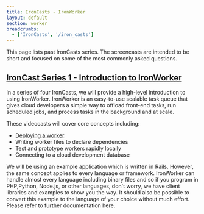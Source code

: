 ```yaml
---
title: IronCasts - IronWorker
layout: default
section: worker
breadcrumbs:
  - ['IronCasts', '/iron_casts']
---
```


This page lists past IronCasts series. The screencasts are intended to be short and focused on some of the most commonly asked questions.

## [IronCast Series 1 - Introduction to IronWorker](http://blog.iron.io/search/label/Introduction%20to%20IronWorker)

In a series of four IronCasts, we will provide a high-level introduction to using IronWorker. IronWorker is an easy-to-use scalable task queue that gives cloud developers a simple way to offload front-end tasks, run scheduled jobs, and process tasks in the background and at scale.

These videocasts will cover core concepts including:
- [Deploying a worker](http://blog.iron.io/2013/09/ironcast-1-introduction-to-ironworker.html)
- Writing worker files to declare dependencies
- Test and prototype workers rapidly locally
- Connecting to a cloud development database

We will be using an example application which is written in Rails. However, the same concept applies to every language or framework. IronWorker can handle almost every language including binary files and so if you program in PHP,Python, Node.js, or other languages, don't worry, we have client libraries and examples to show you the way. It should also be possible to convert this example to the language of your choice without much effort. Please refer to further documentation here.
